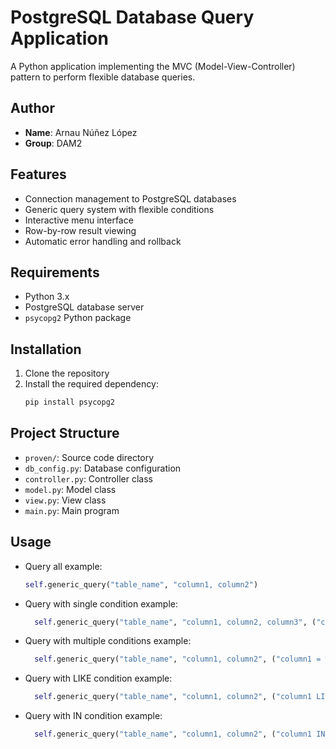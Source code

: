 # PostgreSQL Database Query Application

A Python application implementing the MVC (Model-View-Controller) pattern to perform flexible database queries.

## Author

- **Name**: Arnau Núñez López
- **Group**: DAM2

## Features

- Connection management to PostgreSQL databases
- Generic query system with flexible conditions
- Interactive menu interface
- Row-by-row result viewing
- Automatic error handling and rollback

## Requirements

- Python 3.x
- PostgreSQL database server
- `psycopg2` Python package

## Installation

1. Clone the repository
2. Install the required dependency:
   ```bash
   pip install psycopg2

## Project Structure

- `proven/`: Source code directory
- `db_config.py`: Database configuration
- `controller.py`: Controller class
- `model.py`: Model class
- `view.py`: View class
- `main.py`: Main program

## Usage

- Query all example:
  ```python
  self.generic_query("table_name", "column1, column2")
  ```

- Query with single condition example:
  ```python
    self.generic_query("table_name", "column1, column2, column3", ("column1 > %s", (value1,)))
    ```

- Query with multiple conditions example:
  ```python
    self.generic_query("table_name", "column1, column2", ("column1 = %s AND column2 > %s", ("value1", "value2")))
   ```

- Query with LIKE condition example:
  ```python
    self.generic_query("table_name", "column1, column2", ("column1 LIKE %s", ("value1",)))
   ```

- Query with IN condition example:
  ```python
    self.generic_query("table_name", "column1, column2", ("column1 IN %s", ("(value1, value2, value3)",)))
   ```